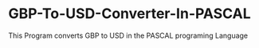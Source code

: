 # GBP-To-USD-Converter-In-PASCAL
This Program converts GBP to USD in the PASCAL programing Language
